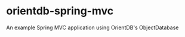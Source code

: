 orientdb-spring-mvc
===================

An example Spring MVC application using OrientDB's ObjectDatabase